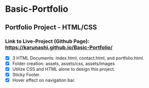 # Basic-Portfolio
## Portfolio Project - HTML/CSS
### Link to Live-Project (Github Page): https://karunashi.github.io/Basic-Portfolio/

- [x] 3 HTML Documents: index.html, contact.html, and portfolio.html.
- [x] Folder creation: assets, assets/css, assets/images
- [x] Utilize CSS and HTML alone to design this project.
- [x] Sticky Footer.
- [x] Hover effect on navigation bar.
